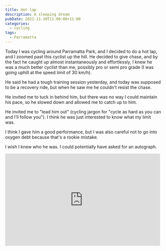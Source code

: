 ```yaml
---
title: Hot lap
description: A sleeping dream
pubDate: 2021-11-30T11:00:00+11:00
categories:
  - cycling
tags:
  - Parramatta
---
```


Today I was cycling around Parramatta Park, and I decided to do a hot lap, and I zoomed past this cyclist up the hill. He decided to give chase, and by the fact he caught up almost instantaneously and effortlessly, I knew he was a much better cyclist than me, possibly pro or semi pro grade (I was going uphill at the speed limit of 30 km/h).

He said he had a tough training session yesterday, and today was supposed to be a recovery ride, but when he saw me he couldn't resist the chase.

He invited me to tuck in behind him, but there was no way I could maintain his pace, so he slowed down and allowed me to catch up to him.

He invited me to "lead him out" (cycling jargon for "cycle as hard as you can and I'll follow you"). I think he was just interested to know what my limit was.

I think I gave him a good performance, but I was also careful not to go into oxygen debt because that's a rookie mistake.

I wish I knew who he was. I could potentially have asked for an autograph.

<iframe src="https://www.facebook.com/plugins/post.php?href=https%3A%2F%2Fwww.facebook.com%2Fchris1.tham%2Fposts%2Fpfbid0SQ4fgZPS6swMVJxrqY92jQ57JpsS33doqC87FxPesSFdDYxKswkkjnRcpLYz22sVl&show_text=true&width=500" width="500" height="298" style="border:none;overflow:hidden" scrolling="no" frameborder="0" allowfullscreen="true" allow="autoplay; clipboard-write; encrypted-media; picture-in-picture; web-share"></iframe>
